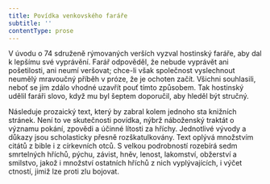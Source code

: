 ```yaml
---
title: Povídka venkovského faráře
subtitle: ''
contentType: prose
---
```


<section>

V úvodu o 74 sdruženě rýmovaných verších vyzval hostinský faráře, aby dal k lepšímu své vyprávění. Farář odpověděl, že nebude vyprávět ani pošetilosti, ani neumí veršovat; chce-li však společnost vyslechnout neumělý mravoučný příběh v próze, že je ochoten začít. Všichni souhlasili, neboť se jim zdálo vhodné uzavřít pouť tímto způsobem. Tak hostinský udělil faráři slovo, když mu byl šeptem doporučil, aby hleděl být stručný.

</section>

<section>

Následuje prozaický text, který by zabral kolem jednoho sta knižních stránek. Není to ve skutečnosti povídka, nýbrž náboženský traktát o významu pokání, zpovědi a účinné lítosti za hříchy. Jednotlivé vývody a důkazy jsou scholasticky přesně rozškatulkovány. Text oplývá množstvím citátů z bible i z církevních otců. S velkou podrobností rozebírá sedm smrtelných hříchů, pýchu, závist, hněv, lenost, lakomství, obžerství a smilstvo, jakož i množství ostatních hříchů z nich vyplývajících, i výčet ctností, jimiž lze proti zlu bojovat.

</section>
